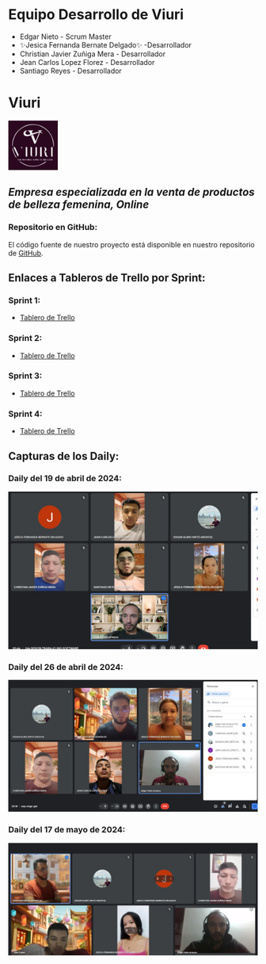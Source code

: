 # Equipo Desarrollo de Viuri
- Edgar Nieto - Scrum Master
- ✨Jesica Fernanda Bernate Delgado✨ -Desarrollador
- Christian Javier Zuñiga Mera - Desarrollador
- Jean Carlos Lopez Florez - Desarrollador
- Santiago Reyes - Desarrollador 

# Viuri
<img src="./images/logo_viuri_morado.svg" alt="Logo" width="100" height="100">

## _Empresa especializada en la venta de productos de belleza femenina, Online_

### Repositorio en GitHub:
El código fuente de nuestro proyecto está disponible en nuestro repositorio de [GitHub](https://github.com/SantiagoReyesGonzalez/viuri).

## Enlaces a Tableros de Trello por Sprint:

### Sprint 1:
- [Tablero de Trello](https://trello.com/b/O6SDGT0C/sprint-1)

### Sprint 2:
- [Tablero de Trello](https://trello.com/b/2OdU8BfL/sprint-2)

### Sprint 3:
- [Tablero de Trello](https://trello.com/b/b4uDtDRM/sprint-3)

### Sprint 4:
- [Tablero de Trello](https://trello.com/b/nqk4Jfum/sprint-4)

## Capturas de los Daily:

### Daily del 19 de abril de 2024:
![Daily del 19 de abril de 2024](./images/19-04.jpeg)

### Daily del 26 de abril de 2024:
![Daily del 26 de abril de 2024](./images/26-04.jpeg)

### Daily del 17 de mayo de 2024:
![Daily del 17 de mayo de 2024](./images/17-05.jpeg)